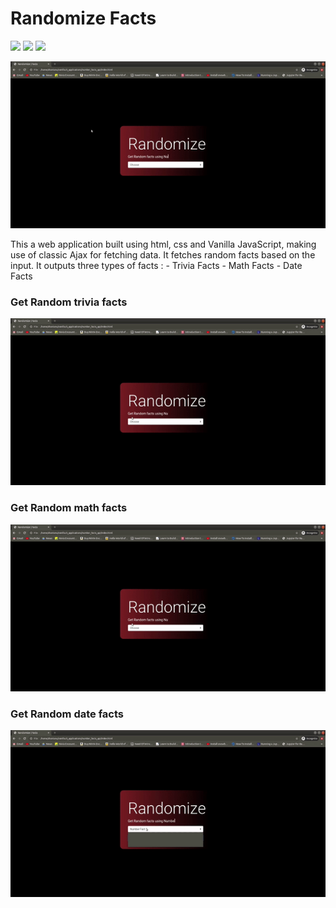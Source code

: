 # Randomize Facts

![](https://img.shields.io/badge/html5%20-%23E34F26.svg?&style=for-the-badge&logo=html5&logoColor=white) ![](https://img.shields.io/badge/css3%20-%231572B6.svg?&style=for-the-badge&logo=css3&logoColor=white) ![](https://img.shields.io/badge/javascript%20-%23323330.svg?&style=for-the-badge&logo=javascript&logoColor=%23F7DF1E)

![](https://github.com/Shanty97/randomize-facts/blob/master/documentation/one.gif?raw=true)

This a web application built using html, css and Vanilla JavaScript, making use of classic Ajax for fetching data. It fetches random facts based on the input. It outputs three types of facts :
    - Trivia Facts
    - Math Facts
    - Date Facts
    
### Get Random trivia facts

![](https://github.com/Shanty97/randomize-facts/blob/master/documentation/two.gif?raw=true)

### Get Random math facts

![](https://github.com/Shanty97/randomize-facts/blob/master/documentation/two.gif?raw=true)

### Get Random date facts

![](https://github.com/Shanty97/randomize-facts/blob/master/documentation/three.gif?raw=true)
